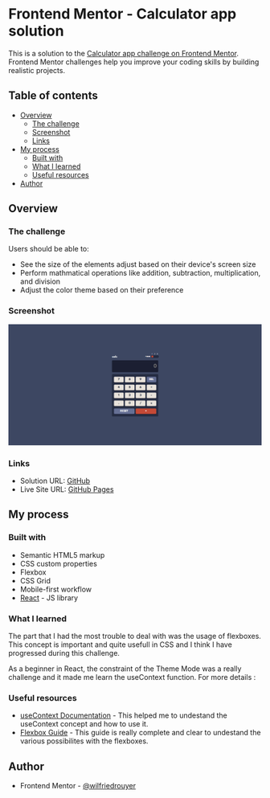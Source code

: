 # Frontend Mentor - Calculator app solution

This is a solution to the [Calculator app challenge on Frontend Mentor](https://www.frontendmentor.io/challenges/calculator-app-9lteq5N29). Frontend Mentor challenges help you improve your coding skills by building realistic projects.

## Table of contents

- [Overview](#overview)
  - [The challenge](#the-challenge)
  - [Screenshot](#screenshot)
  - [Links](#links)
- [My process](#my-process)
  - [Built with](#built-with)
  - [What I learned](#what-i-learned)
  - [Useful resources](#useful-resources)
- [Author](#author)

## Overview

### The challenge

Users should be able to:

- See the size of the elements adjust based on their device's screen size
- Perform mathmatical operations like addition, subtraction, multiplication, and division
- Adjust the color theme based on their preference

### Screenshot

![](./screenshot.png)

### Links

- Solution URL: [GitHub](https://github.com/wilfriedrouyer/calculator)
- Live Site URL: [GitHub Pages](https://wilfriedrouyer.github.io/calculator/)

## My process

### Built with

- Semantic HTML5 markup
- CSS custom properties
- Flexbox
- CSS Grid
- Mobile-first workflow
- [React](https://reactjs.org/) - JS library

### What I learned

The part that I had the most trouble to deal with was the usage of flexboxes. This concept is important and quite usefull in CSS and I think I have progressed during this challenge.

As a beginner in React, the constraint of the Theme Mode was a really challenge and it made me learn the useContext function.
For more details :

### Useful resources

- [useContext Documentation](https://fr.react.dev/reference/react/useContext) - This helped me to undestand the useContext concept and how to use it.
- [Flexbox Guide](https://css-tricks.com/snippets/css/a-guide-to-flexbox/) - This guide is really complete and clear to undestand the various possibilites with the flexboxes.

## Author

- Frontend Mentor - [@wilfriedrouyer](https://www.frontendmentor.io/profile/wilfriedrouyer)
